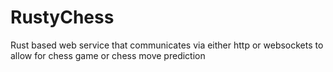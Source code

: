 # RustyChess
Rust based web service that communicates via either http or websockets to allow for chess game or chess move prediction
